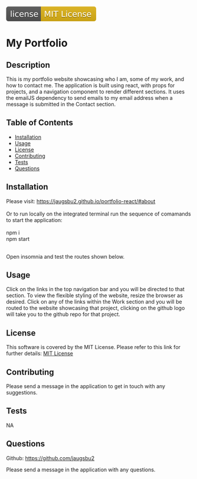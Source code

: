 ![license badge](/public/license-MIT-License-yellow.svg)

  # My Portfolio

  ## Description

This is my portfolio website showcasing who I am, some of my work, and how to contact me. The application is built using react, with props for projects, and a navigation component to render different sections. It uses the emailJS dependency to send emails to my email address when a message is submitted in the Contact section.

  ## Table of Contents
  
  - [Installation](#installation)
  - [Usage](#usage)
  - [License](#license)
  - [Contributing](#contributing)
  - [Tests](#tests)
  - [Questions](#questions)
  
  ## Installation
  
  Please visit: https://jaugsbu2.github.io/portfolio-react/#about
  <br><br>
  Or to run locally on the integrated terminal run the sequence of comamands to start the application:<br><br>
  npm i<br>
  npm start<br><br>

  Open insomnia and test the routes shown below.
  
  ## Usage
  
Click on the links in the top navigation bar and you will be directed to that section. To view the flexible styling of the website, resize the browser as desired. Click on any of the links within the Work section and you will be routed to the website showcasing that project, clicking on the github logo will take you to the github repo for that project.
  
  ## License

  This software is covered by the MIT License. Please refer to this link for further details: 
  [MIT License](https://opensource.org/licenses/MIT)
  
  ## Contributing

  Please send a message in the application to get in touch with any suggestions.
  
  ## Tests

  NA
  
  ## Questions

  Github: https://github.com/jaugsbu2

  Please send a message in the application with any questions.

